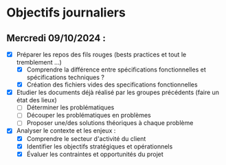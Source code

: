 # Objectifs journaliers

## Mercredi 09/10/2024 :


- [X] Préparer les repos des fils rouges (bests practices et tout le tremblement …)
  - [X] Comprendre la différence entre spécifications fonctionnelles et spécifications techniques ?
  - [X] Création des fichiers vides des specifications fonctionnelles
- [X] Etudier les documents déjà réalisé par les groupes précédents (faire un état des lieux)
  - [ ] Déterminer les problématiques
  - [ ] Découper les problématiques en problèmes
  - [ ] Proposer une/des solutions théoriques à chaque problème
- [X] Analyser le contexte et les enjeux :
    - [X] Comprendre le secteur d'activité du client
    - [X] Identifier les objectifs stratégiques et opérationnels
    - [X] Évaluer les contraintes et opportunités du projet
